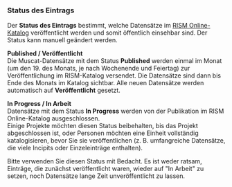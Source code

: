### **Status des Eintrags**

Der **Status des Eintrags** bestimmt, welche Datensätze im [RISM Online-Katalog](https://opac.rism.info/index.php?id=4) veröffentlicht werden und somit öffentlich einsehbar sind. Der Status kann manuell geändert werden.

**Published / Veröffentlicht**  
Die Muscat-Datensätze mit dem Status **Published** werden einmal im Monat (um den 19. des Monats, je nach Wochenende und Feiertag) zur Veröffentlichung im RISM-Katalog versendet. Die Datensätze sind dann bis Ende des Monats im Katalog sichtbar. Alle neuen Datensätze werden automatisch auf **Veröffentlicht** gesetzt.

**In Progress / In Arbeit**  
Datensätze mit dem Status **In Progress** werden von der Publikation im RISM Online-Katalog ausgeschlossen.   
Einige Projekte möchten diesen Status beibehalten, bis das Projekt abgeschlossen ist, oder Personen möchten eine  Einheit vollständig katalogisieren, bevor Sie sie veröffentlichen (z. B. umfangreiche Datensätze, die viele Incipits oder Einzeleinträge enthalten).

Bitte verwenden Sie diesen Status mit Bedacht. Es ist weder ratsam, Einträge, die zunächst veröffentlicht waren, wieder auf "In Arbeit" zu setzen, noch Datensätze lange Zeit unveröffentlicht zu lassen.